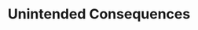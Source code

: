 ---
layout: module
num: 12
title: Unintended Consequences
type: lecture
draft: 0
group: 6
show_schedule: 1
due_date: 2024-02-15
slides:
  - url: https://docs.google.com/presentation/d/1XSeZQHEODp_pEKvww0fGlIhOlmWQzds0TUx1lDyrXTI/edit?usp=sharing
    title: Unintended Consequences
readings:
  - title: "Unintended by Design: On the Political Uses of “Unintended Consequences”"
    url: https://canvas.northwestern.edu/files/18094984/
    author: Parvin, N. & Pollock, A.
    date: 2020
    volume: 6
    source: Engaging Science, Technology, and Society
    notes: Feel free to watch <a href="https://youtu.be/iZw7HLCM5GU?si=m1_mFusQCwoBYkP3&t=1218">Dr. Nassim Parvin's presentation</a> as a primer (but not substitute!) to the article
  - title: Continuing our Approach to Political Content on Instagram and Threads
    url: https://about.instagram.com/blog/announcements/continuing-our-approach-to-political-content-on-instagram-and-threads/
    author: Instagram
    date: 2024
    optional: 1
--- 